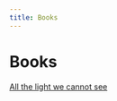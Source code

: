 ```yaml
---
title: Books
---
```

# Books
[All the light we cannot see](content/notes/all-the-light-we-cannot-see.md)